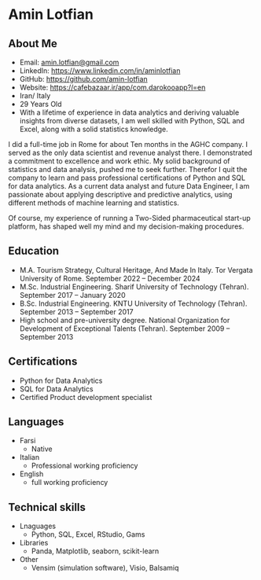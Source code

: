 # Amin Lotfian

## About Me


- Email: amin.lotfian@gmail.com
- LinkedIn: https://www.linkedin.com/in/aminlotfian
- GitHub: https://github.com/amin-lotfian
- Website: https://cafebazaar.ir/app/com.darokooapp?l=en
- Iran/ Italy
- 29 Years Old
- With a lifetime of experience in data analytics and deriving valuable insights from diverse datasets, I am well skilled with Python, SQL and Excel, along with a solid statistics knowledge.

I did a full-time job in Rome for about Ten months in the AGHC company. I served as the only data scientist and revenue analyst there. I demonstrated a commitment to excellence and work ethic. My solid background of statistics and data analysis, pushed me to seek further. Therefor I quit the company to learn and pass professional certifications of Python and SQL for data analytics. As a current data analyst and future Data Engineer, I am passionate about applying descriptive and predictive analytics, using different methods of machine learning and statistics. 

Of course, my experience of running a Two-Sided pharmaceutical start-up platform, has shaped well my mind and my decision-making procedures.  


## Education

- M.A. Tourism Strategy, Cultural Heritage, And Made In Italy. Tor Vergata University of Rome. September 2022 – December 2024
- M.Sc.  Industrial Engineering. Sharif University of Technology (Tehran). September 2017 – January 2020
- B.Sc.  Industrial Engineering. KNTU University of Technology (Tehran). September 2013 – September 2017
- High school and pre-university degree. National Organization for Development of Exceptional Talents (Tehran). September 2009 – September 2013

## Certifications

- Python for Data Analytics
- SQL for Data Analytics
- Certified Product development specialist

## Languages

- Farsi
  - Native
- Italian
  - Professional working proficiency
- English
  - full working proficiency
 
## Technical skills

- Lnaguages
  - Python, SQL, Excel, RStudio, Gams
- Libraries
  - Panda, Matplotlib, seaborn, scikit-learn
- Other
  - Vensim (simulation software), Visio, Balsamiq
